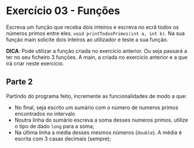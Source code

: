 # Exercício 03 - Funções
Escreva um função que receba dois inteiros e escreva no ecrã todos os números primos entre eles. `void printTodosPrimos(int a, int b)`. 
Na sua função main solicite dois inteiros ao utilizador e teste a sua função. 

**DICA**: Pode utilizar a função criada no exercício anterior. Ou seja passará a ter no seu ficheiro 3 funções. A main, a criada no exercício anterior e a que irá criar neste exercício.

## Parte 2
Partindo do programa feito, incremente as funcionalidades de modo a que:
- No final, seja escrito um sumário com o número de numeros primos encontrados no intervalo
- Noutra linha do sumário escreva a soma desses numeros primos. utilize o tipo de dado `long` para a soma;
- Na última linha a média desses mesmos números (`double`). A média é escrita com 3 casas decimais (sempre); 